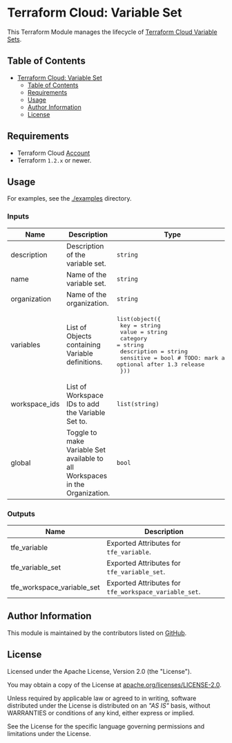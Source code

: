 # Terraform Cloud: Variable Set

This Terraform Module manages the lifecycle of [Terraform Cloud Variable Sets](https://www.terraform.io/cloud-docs/api-docs/variable-sets).

## Table of Contents

<!-- TOC -->
* [Terraform Cloud: Variable Set](#terraform-cloud--variable-set)
  * [Table of Contents](#table-of-contents)
  * [Requirements](#requirements)
  * [Usage](#usage)
  * [Author Information](#author-information)
  * [License](#license)
<!-- TOC -->

## Requirements

* Terraform Cloud [Account](https://app.terraform.io/session)
* Terraform `1.2.x` or newer.

## Usage

For examples, see the [./examples](https://github.com/ksatirli/terraform-tfe-variable-set/tree/main/examples/) directory.

<!-- BEGIN_TF_DOCS -->
### Inputs

| Name | Description | Type | Default | Required |
|------|-------------|------|---------|:--------:|
| description | Description of the variable set. | `string` | n/a | yes |
| name | Name of the variable set. | `string` | n/a | yes |
| organization | Name of the organization. | `string` | n/a | yes |
| variables | List of Objects containing Variable definitions. | <pre>list(object({<br>    key         = string<br>    value       = string<br>    category    = string<br>    description = string<br>    sensitive   = bool # TODO: mark as optional after 1.3 release<br>  }))</pre> | n/a | yes |
| workspace_ids | List of Workspace IDs to add the Variable Set to. | `list(string)` | n/a | yes |
| global | Toggle to make Variable Set available to all Workspaces in the Organization. | `bool` | `false` | no |

### Outputs

| Name | Description |
|------|-------------|
| tfe_variable | Exported Attributes for `tfe_variable`. |
| tfe_variable_set | Exported Attributes for `tfe_variable_set`. |
| tfe_workspace_variable_set | Exported Attributes for `tfe_workspace_variable_set`. |
<!-- END_TF_DOCS -->

## Author Information

This module is maintained by the contributors listed on [GitHub](https://github.com/ksatirli/terraform-tfe-variable-set/graphs/contributors).

## License

Licensed under the Apache License, Version 2.0 (the "License").

You may obtain a copy of the License at [apache.org/licenses/LICENSE-2.0](http://www.apache.org/licenses/LICENSE-2.0).

Unless required by applicable law or agreed to in writing, software distributed under the License is distributed on an _"AS IS"_ basis, without WARRANTIES or conditions of any kind, either express or implied.

See the License for the specific language governing permissions and limitations under the License.
